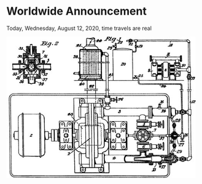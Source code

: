 # Worldwide Announcement

Today, Wednesday, August 12, 2020, time travels are real

![Image](/assets/time-travel.jpg)
